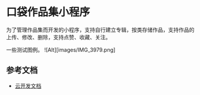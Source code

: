 # 口袋作品集小程序

为了管理作品集而开发的小程序，支持自行建立专辑，按类存储作品，支持作品的上传、修改、删除，支持点赞、收藏、关注。

一些测试图例。
![Alt][images/IMG_3979.png]



## 参考文档

- [云开发文档](https://developers.weixin.qq.com/miniprogram/dev/wxcloud/basis/getting-started.html)

